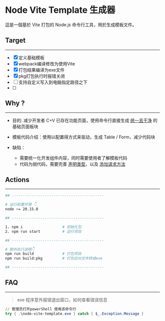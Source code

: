 # Node Vite Template 生成器
這是一個基於 Vite 打包的 Node.js 命令行工具，用於生成模板文件。

## Target
------
- [x] 定义基础模板
- [x] webpack编译修改为使用Vite
- [x] 打包结果编译为exe文件
- [x] pkg打包执行时报错关闭
- [ ] 支持自定义写入到电脑指定路径之下
- [ ] 

## Why ?
------
- 目的: 减少开发者 C+V 已存在功能页面，使用命令行直接生成 <u>统一且干净</u> 的基础页面板块

- 模板代码介绍：使用以配置得方式来驱动，生成 Table / Form，减少代码块

- 缺陷：
  - 需要统一化开发组件内容，同时需要使用者了解模板代码
  - 代码为弱代码，需要完善 <u>声明类型</u>，以及 <u>添加请求方法</u>

## Actions
----
```sh
## ------------------------------------------

# 运行前置环境 👇
node >= 20.15.0

## ------------------------------------------

1. npm i                  # 初始化包
2. npm run start          # 运行项目

## ------------------------------------------

# 额外执行说明👇
npm run build             # 打包项目
npm run build:pkg         # 打包后对文件转成exe

## ------------------------------------------
```

## FAQ
-----
> exe 程序意外报错退出窗口，如何查看错误信息
``` powershell
// 管理员打开powerShell 使用该命令行
try { .\node-vite-template.exe } catch { $_.Exception.Message }
```

